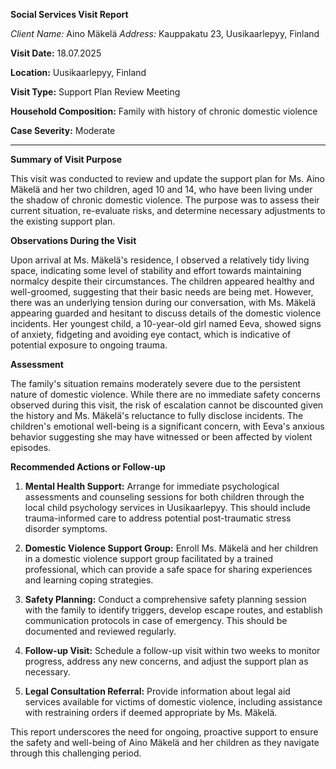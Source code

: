 **Social Services Visit Report**

*Client Name:* Aino Mäkelä
*Address:* Kauppakatu 23, Uusikaarlepyy, Finland

**Visit Date:** 18.07.2025

**Location:** Uusikaarlepyy, Finland

**Visit Type:** Support Plan Review Meeting

**Household Composition:** Family with history of chronic domestic violence

**Case Severity:** Moderate

---

**Summary of Visit Purpose**

This visit was conducted to review and update the support plan for Ms. Aino Mäkelä and her two children, aged 10 and 14, who have been living under the shadow of chronic domestic violence. The purpose was to assess their current situation, re-evaluate risks, and determine necessary adjustments to the existing support plan.

**Observations During the Visit**

Upon arrival at Ms. Mäkelä's residence, I observed a relatively tidy living space, indicating some level of stability and effort towards maintaining normalcy despite their circumstances. The children appeared healthy and well-groomed, suggesting that their basic needs are being met. However, there was an underlying tension during our conversation, with Ms. Mäkelä appearing guarded and hesitant to discuss details of the domestic violence incidents. Her youngest child, a 10-year-old girl named Eeva, showed signs of anxiety, fidgeting and avoiding eye contact, which is indicative of potential exposure to ongoing trauma.

**Assessment**

The family's situation remains moderately severe due to the persistent nature of domestic violence. While there are no immediate safety concerns observed during this visit, the risk of escalation cannot be discounted given the history and Ms. Mäkelä's reluctance to fully disclose incidents. The children's emotional well-being is a significant concern, with Eeva's anxious behavior suggesting she may have witnessed or been affected by violent episodes.

**Recommended Actions or Follow-up**

1. **Mental Health Support:** Arrange for immediate psychological assessments and counseling sessions for both children through the local child psychology services in Uusikaarlepyy. This should include trauma-informed care to address potential post-traumatic stress disorder symptoms.

2. **Domestic Violence Support Group:** Enroll Ms. Mäkelä and her children in a domestic violence support group facilitated by a trained professional, which can provide a safe space for sharing experiences and learning coping strategies.

3. **Safety Planning:** Conduct a comprehensive safety planning session with the family to identify triggers, develop escape routes, and establish communication protocols in case of emergency. This should be documented and reviewed regularly.

4. **Follow-up Visit:** Schedule a follow-up visit within two weeks to monitor progress, address any new concerns, and adjust the support plan as necessary. 

5. **Legal Consultation Referral:** Provide information about legal aid services available for victims of domestic violence, including assistance with restraining orders if deemed appropriate by Ms. Mäkelä.

This report underscores the need for ongoing, proactive support to ensure the safety and well-being of Aino Mäkelä and her children as they navigate through this challenging period.